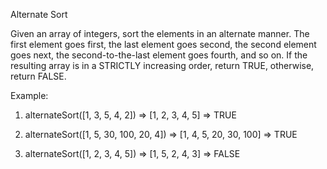 Alternate Sort

Given an array of integers, sort the elements in an alternate manner. The first element goes first, the last element goes second, the second element goes next, the second-to-the-last element goes fourth, and so on. If the resulting array is in a STRICTLY increasing order, return TRUE, otherwise, return FALSE.

Example:


1. alternateSort([1, 3, 5, 4, 2]) => [1, 2, 3, 4, 5] => TRUE

2. alternateSort([1, 5, 30, 100, 20, 4]) => [1, 4, 5, 20, 30, 100] => TRUE

3. alternateSort([1, 2, 3, 4, 5]) => [1, 5, 2, 4, 3] => FALSE